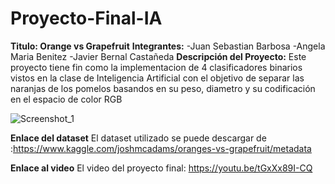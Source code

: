 # Proyecto-Final-IA
**Titulo: Orange vs Grapefruit**
**Integrantes:**
-Juan Sebastian Barbosa 
                    -Angela Maria Benitez
                    -Javier Bernal Castañeda
**Descripción del Proyecto:** 
Este proyecto tiene fin como la implementacion de 4 clasificadores binarios vistos en la clase de Inteligencia Artificial con el objetivo de separar las naranjas de los pomelos basandos en su peso, diametro y su codificación en el espacio de color RGB

![Screenshot_1](https://user-images.githubusercontent.com/74978053/101198697-da60b380-3631-11eb-9e7e-d2cf679ad4a4.png)

**Enlace del dataset**
El dataset utilizado se puede descargar de :https://www.kaggle.com/joshmcadams/oranges-vs-grapefruit/metadata

**Enlace al video**
El video del proyecto final: https://youtu.be/tGxXx89I-CQ 